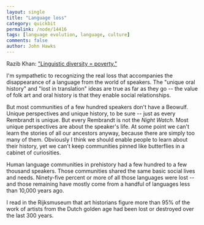 ```yaml
---
layout: single 
title: "Language loss" 
category: quickbit
permalink: /node/14416
tags: [language evolution, language, culture] 
comments: false 
author: John Hawks 
---
```


Razib Khan: <a href="http://blogs.discovermagazine.com/gnxp/2010/07/linguistic-diversity-poverty/">"Linguistic diversity = poverty."</a> 

I'm sympathetic to recognizing the real loss that accompanies the disappearance of a language from the world of speakers. The "unique oral history" and "lost in translation" ideas are true as far as they go -- the value of folk art and oral history is that they enable social relationships. 

But most communities of a few hundred speakers don't have a Beowulf. Unique perspectives and unique history, to be sure -- just as every Rembrandt is unique. But every Rembrandt is not the <i>Night Watch</i>. Most unique perspectives are about the speaker's life. At some point we can't learn the stories of all our ancestors anyway, because there are simply too many of them. Obviously I think we should enable people to learn about their history, yet we can't keep communities pinned like butterflies in a cabinet of curiosities. 

Human language communities in prehistory had a few hundred to a few thousand speakers. Those communities shared the same basic social lives and needs. Ninety-five percent or more of all those languages were lost -- and those remaining have mostly come from a handful of languages less than 10,000 years ago. 

I read in the Rijksmuseum that art historians figure more than 95% of the work of artists from the Dutch golden age had been lost or destroyed over the last 300 years. 


